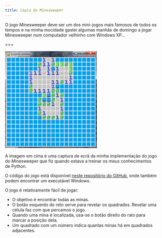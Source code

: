 ```yaml
---
title: Cópia do Minesweeper
---
```


O jogo Minesweeper deve ser um dos mini-jogos mais famosos de todos os tempos e na minha mocidade gastei algumas manhãs de domingo a jogar Minesweeper num computador velhinho com Windows XP...

===

![Uma captura de ecrã da minha implementação do Minesweeper](minesweeper-screenshot.png)

A imagem em cima é uma captura de ecrã da minha implementação do jogo do Minesweeper que fiz quando estava a treinar os meus conhecimentos de Python.

O código do jogo está disponível [neste repositório do GitHub](https://github.com/RojerGS/minigames/tree/master/minesweeper), onde também podem encontrar um executável Windows.

O jogo é relativamente fácil de jogar:

 - O objetivo é encontrar todas as minas.
 - O botão esquerdo do reto serve para revelar os quadrados. Revelar uma célula faz com que percamos o jogo.
 - Quando uma mina é localizada, usa-se o botão direito do rato para marcar a posição dela.
 - Um quadrado com um número indica quantas minas há em quadrados adjacentes.